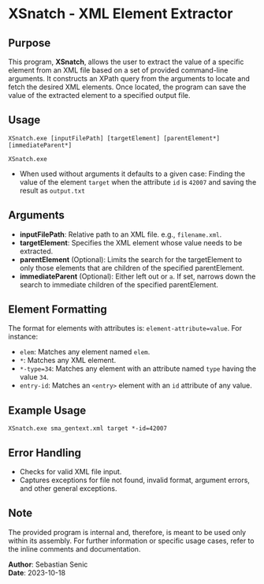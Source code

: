 # XSnatch - XML Element Extractor

## Purpose
This program, **XSnatch**, allows the user to extract the value of a specific element from an XML file based on a set of provided command-line arguments. It constructs an XPath query from the arguments to locate and fetch the desired XML elements. Once located, the program can save the value of the extracted element to a specified output file.

## Usage
```
XSnatch.exe [inputFilePath] [targetElement] [parentElement*] [immediateParent*]
```
```
XSnatch.exe
```
- When used without arguments it defaults to a given case: Finding the value of the element `target` when the attribute `id` is `42007` and saving the result as `output.txt`

## Arguments
- **inputFilePath**: Relative path to an XML file. e.g., `filename.xml`.
- **targetElement**: Specifies the XML element whose value needs to be extracted.
- **parentElement** (Optional): Limits the search for the targetElement to only those elements that are children of the specified parentElement.
- **immediateParent** (Optional): Either left out or `a`. If set, narrows down the search to immediate children of the specified parentElement.

## Element Formatting
The format for elements with attributes is: `element-attribute=value`. For instance:
- `elem`: Matches any element named `elem`.
- `*`: Matches any XML element.
- `*-type=34`: Matches any element with an attribute named `type` having the value `34`.
- `entry-id`: Matches an `<entry>` element with an `id` attribute of any value.

## Example Usage
```
XSnatch.exe sma_gentext.xml target *-id=42007
```

## Error Handling
- Checks for valid XML file input.
- Captures exceptions for file not found, invalid format, argument errors, and other general exceptions.

## Note
The provided program is internal and, therefore, is meant to be used only within its assembly. For further information or specific usage cases, refer to the inline comments and documentation.

**Author**: Sebastian Senic  
**Date**: 2023-10-18
